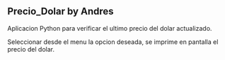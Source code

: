 ## Precio_Dolar by Andres

Aplicacion Python para verificar el ultimo precio del dolar actualizado.

Seleccionar desde el menu la opcion deseada, se imprime en pantalla el precio del dolar.